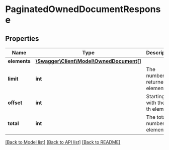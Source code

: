 # PaginatedOwnedDocumentResponse

## Properties
Name | Type | Description | Notes
------------ | ------------- | ------------- | -------------
**elements** | [**\Swagger\Client\Model\OwnedDocument[]**](OwnedDocument.md) |  | 
**limit** | **int** | The number of returned elements | 
**offset** | **int** | Starting with the n-th element | 
**total** | **int** | The total number of elements | [optional] 

[[Back to Model list]](../README.md#documentation-for-models) [[Back to API list]](../README.md#documentation-for-api-endpoints) [[Back to README]](../README.md)


